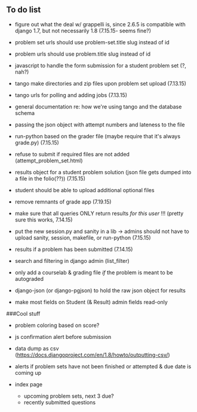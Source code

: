 ## To do list
 * figure out what the deal w/ grappelli is, since 2.6.5 is compatible with django 1.7, but not necessarily 1.8 (7.15.15- seems fine?)
 * problem set urls should use problem-set.title slug instead of id
 * problem urls should use problem.title slug instead of id
 * javascript to handle the form submission for a student problem set (?, nah?)
 * tango make directories and zip files upon problem set upload (7.13.15)
 * tango urls for polling and adding jobs  (7.13.15)
 * general documentation re: how we're using tango and the database schema

 * passing the json object with attempt numbers and lateness to the file
 * run-python based on the grader file (maybe require that it's always grade.py) (7.15.15)
 * refuse to submit if required files are not added (attempt_problem_set.html)
 * results object for a student problem solution (json file gets dumped into a file in the folio(??)) (7.15.15)
 * student should be able to upload additional optional files

* remove remnants of grade app (7.19.15)
* make sure that all queries ONLY return results _for this user_ !!! (pretty sure this works, 7.14.15)
* put the new session.py and sanity in a lib ->  admins should not have to upload sanity, session, makefile, or run-python (7.15.15)
* results if a problem has been submitted (7.14.15) 

* search and filtering in django admin (list_filter)
* only add a courselab & grading file _if_ the problem is meant to be autograded
* django-json (or django-pgjson) to hold the raw json object for results
* make most fields on Student (& Result) admin fields read-only


###Cool stuff
* problem coloring based on score?
* js confirmation alert before submission
* data dump as csv (https://docs.djangoproject.com/en/1.8/howto/outputting-csv/)
* alerts if problem sets have not been finished or attempted & due date is coming up

* index page 
  * upcoming problem sets, next 3 due?
  * recently submitted questions

